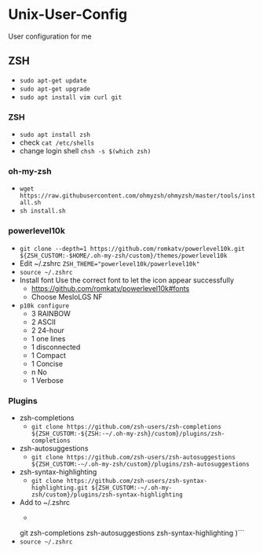 # Unix-User-Config
User configuration for me

## ZSH
- `sudo apt-get update`
- `sudo apt-get upgrade`
- `sudo apt install vim curl git`

### ZSH
- `sudo apt install zsh`
- check `cat /etc/shells`
- change login shell `chsh -s $(which zsh)`

### oh-my-zsh
- `wget https://raw.githubusercontent.com/ohmyzsh/ohmyzsh/master/tools/install.sh`
- `sh install.sh`

### powerlevel10k
- `git clone --depth=1 https://github.com/romkatv/powerlevel10k.git ${ZSH_CUSTOM:-$HOME/.oh-my-zsh/custom}/themes/powerlevel10k`
- Edit ~/.zshrc `ZSH_THEME="powerlevel10k/powerlevel10k"`
- `source ~/.zshrc`
- Install font
    Use the correct font to let the icon appear successfully
    - https://github.com/romkatv/powerlevel10k#fonts
    - Choose MesloLGS NF
- `p10k configure`
    - 3 RAINBOW
    - 2 ASCII
    - 2 24-hour
    - 1 one lines
    - 1 disconnected
    - 1 Compact
    - 1 Concise
    - n No
    - 1 Verbose

### Plugins
- zsh-completions
    - `git clone https://github.com/zsh-users/zsh-completions ${ZSH_CUSTOM:-${ZSH:-~/.oh-my-zsh}/custom}/plugins/zsh-completions`
 - zsh-autosuggestions
    - `git clone https://github.com/zsh-users/zsh-autosuggestions ${ZSH_CUSTOM:-~/.oh-my-zsh/custom}/plugins/zsh-autosuggestions`
 - zsh-syntax-highlighting
    - `git clone https://github.com/zsh-users/zsh-syntax-highlighting.git ${ZSH_CUSTOM:-~/.oh-my-zsh/custom}/plugins/zsh-syntax-highlighting`
- Add to ~/.zshrc
    - ```plugins=(
    git
    zsh-completions
    zsh-autosuggestions
    zsh-syntax-highlighting
    )``` 
- `source ~/.zshrc`
